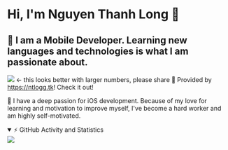 # Hi, I'm Nguyen Thanh Long 👋 
## 👀  I am a Mobile Developer. Learning new languages and technologies is what I am passionate about.

![](https://ntlogg.tk) ← this looks better with larger numbers, please share 💖 Provided by https://ntlogg.tk! Check it out!

🌱 I have a deep passion for iOS development. Because of my love for learning and motivation to improve myself, I've become a hard worker and am highly self-motivated.


<details open>
  <summary>⚡ GitHub Activity and Statistics</summary> 
  <img src="https://github-readme-stats.vercel.app/api?username=hahpuc&count_private=true&show_icons=true&theme=gotham" />
</details>

<!---
hahpuc/hahpuc is a ✨ special ✨ repository because its `README.md` (this file) appears on your GitHub profile.
You can click the Preview link to take a look at your changes.
--->
